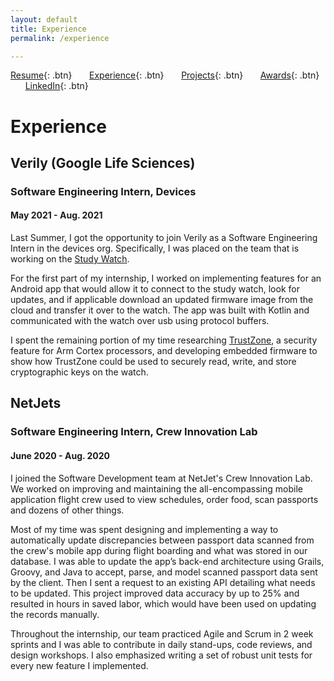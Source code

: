 ```yaml
---
layout: default
title: Experience
permalink: /experience

---
```


[Resume](./assets/docs/Karan_Sodhi_Resume.pdf){: .btn}
&nbsp;&nbsp;&nbsp;&nbsp;&nbsp;&nbsp;[Experience](/experience.md){: .btn}
&nbsp;&nbsp;&nbsp;&nbsp;&nbsp;&nbsp;[Projects](/projects.md){: .btn}
&nbsp;&nbsp;&nbsp;&nbsp;&nbsp;&nbsp;[Awards](/awards.md){: .btn}
&nbsp;&nbsp;&nbsp;&nbsp;&nbsp;&nbsp;[LinkedIn](https://www.linkedin.com/in/ksodhi2){: .btn}

# Experience

## Verily (Google Life Sciences)
### Software Engineering Intern, Devices
#### May 2021 - Aug. 2021

Last Summer, I got the opportunity to join Verily as a Software Engineering Intern in the devices org. Specifically, I was placed on the team that is working on the [Study Watch](https://verily.com/solutions/study-watch/). 

For the first part of my internship, I worked on implementing features for an Android app that would allow it to connect to the study watch, look for updates, and if applicable download an updated firmware image from the cloud and transfer it over to the watch. The app was built with Kotlin and communicated with the watch over usb using protocol buffers.

I spent the remaining portion of my time researching [TrustZone](https://developer.arm.com/ip-products/security-ip/trustzone), a security feature for Arm Cortex processors, and developing embedded firmware to show how TrustZone could be used to securely read, write, and store cryptographic keys on the watch. 


## NetJets
### Software Engineering Intern, Crew Innovation Lab
#### June 2020 - Aug. 2020
I joined the Software Development team at NetJet's Crew Innovation Lab. We worked on improving and maintaining the all-encompassing mobile application flight crew used to view schedules, order food, scan passports and dozens of other things.

Most of my time was spent designing and implementing a way to automatically update discrepancies between passport data scanned from the crew's mobile app during flight boarding and what was stored in our database. I was able to update the app’s back-end architecture using Grails, Groovy, and Java to accept, parse, and model scanned passport data sent by the client. Then I sent a request to an existing API detailing what needs to be updated. This project improved data accuracy by up to 25% and resulted in hours in saved labor, which would have been used on updating the records manually. 

Throughout the internship, our team practiced Agile and Scrum in 2 week sprints and I was able to contribute in daily stand-ups, code reviews, and design workshops. I also emphasized writing a set of robust unit tests for every new feature I implemented.
